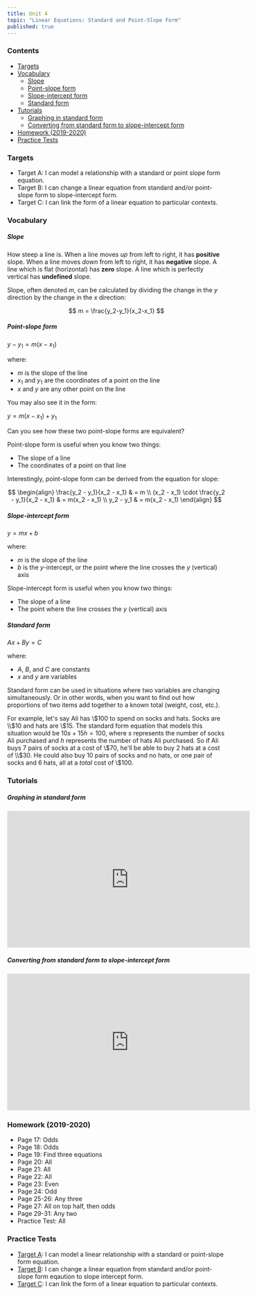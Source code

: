 ```yaml
---
title: Unit 4
topic: "Linear Equations: Standard and Point-Slope Form"
published: true
---
```


### Contents <!-- omit in toc -->
- [Targets](#targets)
- [Vocabulary](#vocabulary)
    - [Slope](#slope)
    - [Point-slope form](#point-slope-form)
    - [Slope-intercept form](#slope-intercept-form)
    - [Standard form](#standard-form)
- [Tutorials](#tutorials)
    - [Graphing in standard form](#graphing-in-standard-form)
    - [Converting from standard form to slope-intercept form](#converting-from-standard-form-to-slope-intercept-form)
- [Homework (2019-2020)](#homework-2019-2020)
- [Practice Tests](#practice-tests)

### Targets

- Target A: I can model a relationship with a standard or point slope form equation.
- Target B: I can change a linear equation from standard and/or point-slope form to slope-intercept form.
- Target C: I can link the form of a linear equation to particular contexts.

### Vocabulary

##### Slope

How steep a line is. When a line moves *up* from left to right, it has **positive** slope. When a line moves *down* from left to right, it has **negative** slope. A line which is flat (horizontal) has **zero** slope. A line which is perfectly vertical has **undefined** slope. 

Slope, often denoted $m$, can be calculated by dividing the change in the $y$ direction by the change in the $x$ direction:

$$
m = \frac{y_2-y_1}{x_2-x_1}
$$

##### Point-slope form 

$y - y_1 = m(x - x_1)$

where: 
- $m$ is the slope of the line
- $x_1$ and $y_1$ are the coordinates of a point on the line
- $x$ and $y$ are any other point on the line

You may also see it in the form:

$y = m(x - x_1) + y_1$

Can you see how these two point-slope forms are equivalent?

Point-slope form is useful when you know two things: 
- The slope of a line
- The coordinates of a point on that line

Interestingly, point-slope form can be derived from the equation for slope:

$$
\begin{align}
\frac{y_2 - y_1}{x_2 - x_1} & = m \\ 
(x_2 - x_1) \cdot \frac{y_2 - y_1}{x_2 - x_1} & = m(x_2 - x_1) \\
y_2 - y_1 & = m(x_2 - x_1)
\end{align}
$$

##### Slope-intercept form

$y = mx + b$

where:
- $m$ is the slope of the line
- $b$ is the $y$-intercept, or the point where the line crosses the $y$ (vertical) axis

Slope-intercept form is useful when you know two things:
- The slope of a line
- The point where the line crosses the $y$ (vertical) axis

##### Standard form

$Ax + By = C$

where: 
- $A$, $B$, and $C$ are constants
- $x$ and $y$ are variables

Standard form can be used in situations where two variables are changing simultaneously. Or in other words, when you want to find out how proportions of two items add together to a known total (weight, cost, etc.).

For example, let's say Ali has \\$100 to spend on socks and hats. Socks are \\$10 and hats are \\$15. The standard form equation that models this situation would be $10s + 15h = 100$, where $s$ represents the number of socks Ali purchased and $h$ represents the number of hats Ali purchased. So if Ali buys 7 pairs of socks at a cost of \\$70, he'll be able to buy 2 hats at a cost of \\$30. He could also buy 10 pairs of socks and no hats, or one pair of socks and 6 hats, all at a *total* cost of \\$100.

### Tutorials

##### Graphing in standard form

<div class="responsive-video">
    <iframe width="560" height="315" src="https://www.youtube.com/embed/_Y-Y0mpYHu0" frameborder="0" allow="accelerometer; autoplay; encrypted-media; gyroscope; picture-in-picture" allowfullscreen></iframe>
</div>

##### Converting from standard form to slope-intercept form

<div class="responsive-video">
    <iframe width="560" height="315" src="https://www.youtube.com/embed/SLOwoCTOIXg" frameborder="0" allow="accelerometer; autoplay; encrypted-media; gyroscope; picture-in-picture" allowfullscreen></iframe>
</div>

### Homework (2019-2020)
- Page 17: Odds
- Page 18: Odds
- Page 19: Find three equations
- Page 20: All
- Page 21: All
- Page 22: All
- Page 23: Even
- Page 24: Odd
- Page 25-26: Any three
- Page 27: All on top half, then odds
- Page 29-31: Any two
- Practice Test: All

### Practice Tests

- [Target A](https://docs.google.com/forms/d/e/1FAIpQLSfdjMShxm1FjIxjmg_qVdqP4XQ38x0f86cX4CjFc3xl5qi88w/viewform): I can model a linear relationship with a standard or point-slope form equation.
- [Target B](https://docs.google.com/forms/d/e/1FAIpQLSfwl0J2nFi5_LlUxOtnilfhtXLxrdpsKvAxTD5U6MY34MGlBw/viewform): I can change a linear equation from standard and/or point-slope form eqaution to slope intercept form.
- [Target C](https://docs.google.com/forms/d/e/1FAIpQLSf6lQ-GOXLKsM0XaoPQ7KWra0290Ax3l41-DOdPbykgMGxUeg/viewform): I can link the form of a linear equation to particular contexts.